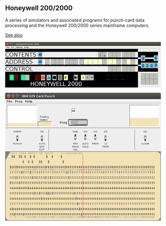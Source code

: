 ## Honeywell 200/2000

A series of simulators and associated programs for
punch-card data processing and the Honeywell 200/2000 series
mainframe computers.

[See also](http://honeywell2000.durgadas.com/)

![FP Example](hw2000/www/hw2000-4.png)

![PC Example](cardpunch/www/ibm029.png)
